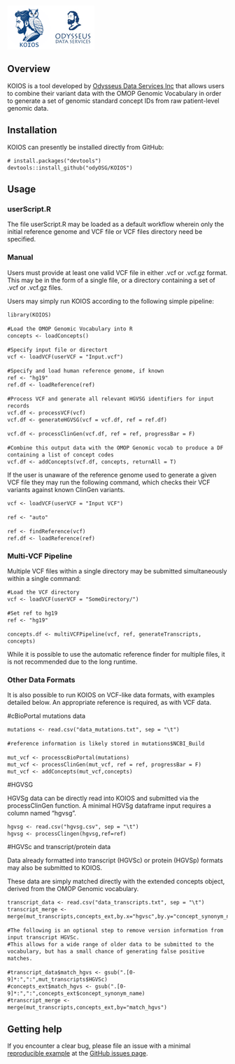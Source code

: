 <!-- README.md is generated from README.Rmd. Please edit that file -->
<p float="left">
<img src="./img/koios.png" style="vertical-align: center;" width="100"/><img src="./img/ods_logo.jpg" style="vertical-align: center;" width="100"/>
</p>

## Overview

KOIOS is a tool developed by [Odysseus Data Services
Inc](https://odysseusinc.com/) that allows users to combine their
variant data with the OMOP Genomic Vocabulary in order to generate a set
of genomic standard concept IDs from raw patient-level genomic data.

## Installation

KOIOS can presently be installed directly from GitHub:

    # install.packages("devtools")
    devtools::install_github("odyOSG/KOIOS")

## Usage

### userScript.R

The file userScript.R may be loaded as a default workflow wherein only
the initial reference genome and VCF file or VCF files directory need be
specified.

### Manual

Users must provide at least one valid VCF file in either .vcf or .vcf.gz
format. This may be in the form of a single file, or a directory
containing a set of .vcf or .vcf.gz files.

Users may simply run KOIOS according to the following simple pipeline:


    library(KOIOS)

    #Load the OMOP Genomic Vocabulary into R
    concepts <- loadConcepts()

    #Specify input file or directort
    vcf <- loadVCF(userVCF = "Input.vcf")

    #Specify and load human reference genome, if known
    ref <- "hg19"
    ref.df <- loadReference(ref)

    #Process VCF and generate all relevant HGVSG identifiers for input records
    vcf.df <- processVCF(vcf)
    vcf.df <- generateHGVSG(vcf = vcf.df, ref = ref.df)

    vcf.df <- processClinGen(vcf.df, ref = ref, progressBar = F)

    #Combine this output data with the OMOP Genomic vocab to produce a DF containing a list of concept codes
    vcf.df <- addConcepts(vcf.df, concepts, returnAll = T)

If the user is unaware of the reference genome used to generate a given
VCF file they may run the following command, which checks their VCF
variants against known ClinGen variants.

    vcf <- loadVCF(userVCF = "Input VCF")

    ref <- "auto"

    ref <- findReference(vcf)
    ref.df <- loadReference(ref)

### Multi-VCF Pipeline

Multiple VCF files within a single directory may be submitted
simultaneously within a single command:

    #Load the VCF directory
    vcf <- loadVCF(userVCF = "SomeDirectory/")

    #Set ref to hg19
    ref <- "hg19"

    concepts.df <- multiVCFPipeline(vcf, ref, generateTranscripts, concepts)

While it is possible to use the automatic reference finder for multiple
files, it is not recommended due to the long runtime.

### Other Data Formats

It is also possible to run KOIOS on VCF-like data formats, with examples
detailed below. An appropriate reference is required, as with VCF data.

\#cBioPortal mutations data

    mutations <- read.csv("data_mutations.txt", sep = "\t")

    #reference information is likely stored in mutations$NCBI_Build

    mut_vcf <- processcBioPortal(mutations)
    mut_vcf <- processClinGen(mut_vcf, ref = ref, progressBar = F)
    mut_vcf <- addConcepts(mut_vcf,concepts)

\#HGVSG

HGVSg data can be directly read into KOIOS and submitted via the
processClinGen function. A minimal HGVSg dataframe input requires a
column named “hgvsg”.


    hgvsg <- read.csv("hgvsg.csv", sep = "\t")
    hgvsg <- processClingen(hgvsg,ref=ref)

\#HGVSc and transcript/protein data

Data already formatted into transcript (HGVSc) or protein (HGVSp)
formats may also be submitted to KOIOS.

These data are simply matched directly with the extended concepts
object, derived from the OMOP Genomic vocabulary.


    transcript_data <- read.csv("data_transcripts.txt", sep = "\t")
    transcript_merge <- merge(mut_transcripts,concepts_ext,by.x="hgvsc",by.y="concept_synonym_name)

    #The following is an optional step to remove version information from input transcript HGVSc. 
    #This allows for a wide range of older data to be submitted to the vocabulary, but has a small chance of generating false positive matches.

    #transcript_data$match_hgvs <- gsub(".[0-9]*:",":",mut_transcripts$HGVSc)
    #concepts_ext$match_hgvs <- gsub(".[0-9]*:",":",concepts_ext$concept_synonym_name)
    #transcript_merge <- merge(mut_transcripts,concepts_ext,by="match_hgvs")

## Getting help

If you encounter a clear bug, please file an issue with a minimal
[reproducible example](https://reprex.tidyverse.org/) at the [GitHub
issues page](https://github.com/OdyOSG/KOIOS/issues).
